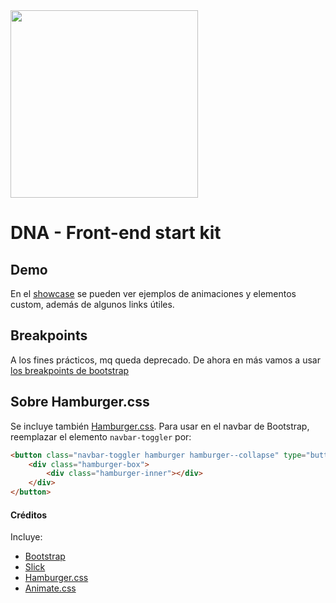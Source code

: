 <img src="https://i.imgur.com/SknLHUG.png" width="300">

# DNA - Front-end start kit

## Demo
En el [showcase](https://acapponi.github.io/dna/) se pueden ver ejemplos de animaciones y elementos custom, además de algunos links útiles.

## Breakpoints

A los fines prácticos, mq queda deprecado. De ahora en más vamos a usar [los breakpoints de bootstrap](https://getbootstrap.com/docs/5.0/layout/breakpoints/) 

## Sobre Hamburger.css

Se incluye también [Hamburger.css](https://jonsuh.com/hamburgers/).
Para usar en el navbar de Bootstrap, reemplazar el elemento `navbar-toggler` por:

```html
<button class="navbar-toggler hamburger hamburger--collapse" type="button" data-toggle="collapse" data-target="#navbarSupportedContent" aria-controls="navbarSupportedContent" aria-expanded="false" aria-label="Toggle navigation">
	<div class="hamburger-box">
		<div class="hamburger-inner"></div>
	</div>
</button>
```


#### Créditos

Incluye:
* [Bootstrap](https://getbootstrap.com)
* [Slick](http://kenwheeler.github.io/slick/)
* [Hamburger.css](https://jonsuh.com/hamburgers/)
* [Animate.css](https://animate.style)
